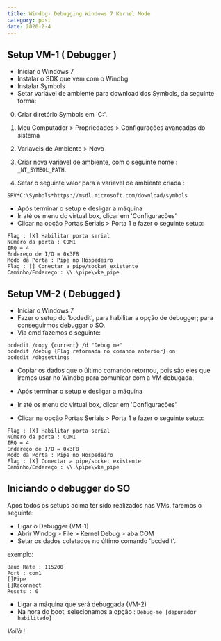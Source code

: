 ```yaml
---
title: Windbg- Debugging Windows 7 Kernel Mode
category: post
date: 2020-2-4
---
```



Setup VM-1 ( Debugger )
-------------------------

- Iniciar o Windows 7
- Instalar o SDK que vem com o Windbg
- Instalar Symbols
- Setar variável de ambiente para download dos Symbols, da seguinte forma:

0. Criar diretório Symbols em 'C:\'.

1. Meu Computador > Propriedades > Configurações avançadas do sistema
  
2. Variaveis de Ambiente > Novo

3. Criar nova variavel de ambiente, com o seguinte nome : ```_NT_SYMBOL_PATH```.

4. Setar o seguinte valor para a variavel de ambiente criada :

```SRV*C:\Symbols*https://msdl.microsoft.com/download/symbols```

- Após terminar o setup e desligar a máquina
- Ir até os menu do virtual box, clicar em 'Configurações' 
- Clicar na opção Portas Seriais > Porta 1 e fazer o seguinte setup:


```text
Flag : [X] Habilitar porta serial
Número da porta : COM1
IRQ = 4
Endereço de I/O = 0x3F8
Modo da Porta : Pipe no Hospedeiro
Flag : [] Conectar a pipe/socket existente
Caminho/Endereço : \\.\pipe\wke_pipe
```

Setup VM-2 ( Debugged )
------------------------- 

- Iniciar o Windows 7
- Fazer o setup do 'bcdedit', para habilitar a opção de debugger; para conseguirmos debuggar o SO.
- Via cmd fazemos o seguinte:


```DOS
bcdedit /copy {current} /d "Debug me"
bcdedit /debug {Flag retornada no comando anterior} on
bcdedit /dbgsettings
```

- Copiar os dados que o último comando retornou, pois são eles que iremos usar no Windbg para comunicar com a VM debugada.

- Após terminar o setup e desligar a máquina
- Ir até os menu do virtual box, clicar em 'Configurações' 
- Clicar na opção Portas Seriais > Porta 1 e fazer o seguinte setup: 


```text
Flag : [X] Habilitar porta serial
Número da porta : COM1
IRQ = 4
Endereço de I/O = 0x3F8
Modo da Porta : Pipe no Hospedeiro
Flag : [X] Conectar a pipe/socket existente
Caminho/Endereço : \\.\pipe\wke_pipe
```


Iniciando o debugger do SO
---------------------------

Após todos os setups acima ter sido realizados nas VMs, faremos o seguinte:

- Ligar o Debugger (VM-1)
- Abrir Windbg > File > Kernel Debug > aba COM
- Setar os dados coletados no último comando 'bcdedit'. 

exemplo:

```text
Baud Rate : 115200
Port : com1
[]Pipe
[]Reconnect
Resets : 0
```

- Ligar a máquina que será debuggada (VM-2)
- Na hora do boot, selecionamos a opção : 
``Debug-me [depurador habilitado]``


_Voilà_ !